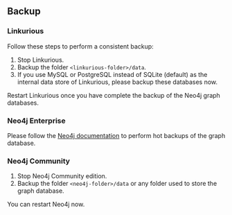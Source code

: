 ## Backup

### Linkurious

Follow these steps to perform a consistent backup:

1. Stop Linkurious.
2. Backup the folder `<linkurious-folder>/data`.
3. If you use MySQL or PostgreSQL instead of SQLite (default) as the internal data store of Linkurious, please backup these databases now.

Restart Linkurious once you have complete the backup of the Neo4j graph databases.

### Neo4j Enterprise

Please follow the [Neo4j documentation](http://neo4j.com/docs/stable/operations-backup.html) to perform hot backups of the graph database.

### Neo4j Community

1. Stop Neo4j Community edition.
2. Backup the folder `<neo4j-folder>/data` or any folder used to store the graph database.

You can restart Neo4j now.
